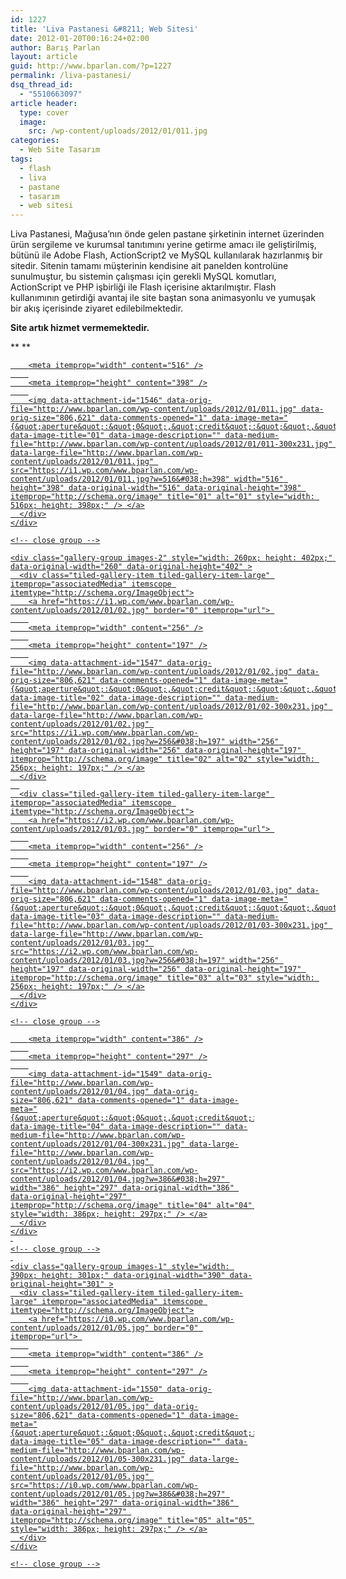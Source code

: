 ```yaml
---
id: 1227
title: 'Liva Pastanesi &#8211; Web Sitesi'
date: 2012-01-20T00:16:24+02:00
author: Barış Parlan
layout: article
guid: http://www.bparlan.com/?p=1227
permalink: /liva-pastanesi/
dsq_thread_id:
  - "5510663097"
article header:
  type: cover
  image:
    src: /wp-content/uploads/2012/01/011.jpg
categories:
  - Web Site Tasarım
tags:
  - flash
  - liva
  - pastane
  - tasarım
  - web sitesi
---
```


Liva Pastanesi, Mağusa&#8217;nın önde gelen pastane şirketinin internet üzerinden ürün sergileme ve kurumsal tanıtımını yerine getirme amacı ile geliştirilmiş, bütünü ile Adobe Flash, ActionScript2 ve MySQL kullanılarak hazırlanmış bir sitedir. Sitenin tamamı müşterinin kendisine ait panelden kontrolüne sunulmuştur, bu sistemin çalışması için gerekli MySQL komutları, ActionScript ve PHP işbirliği ile Flash içerisine aktarılmıştır. Flash kullanımının getirdiği avantaj ile site baştan sona animasyonlu ve yumuşak bir akış içerisinde ziyaret edilebilmektedir.

**Site artık hizmet vermemektedir.**

** **

<div class="tiled-gallery type-rectangular tiled-gallery-unresized" data-original-width="780" data-carousel-extra='null' itemscope itemtype="http://schema.org/ImageGallery" >
  <div class="gallery-row" style="width: 780px; height: 402px;" data-original-width="780" data-original-height="402" >
    <div class="gallery-group images-1" style="width: 520px; height: 402px;" data-original-width="520" data-original-height="402" >
      <div class="tiled-gallery-item tiled-gallery-item-large" itemprop="associatedMedia" itemscope itemtype="http://schema.org/ImageObject">
        <a href="https://i1.wp.com/www.bparlan.com/wp-content/uploads/2012/01/011.jpg" border="0" itemprop="url"> 
        
        <meta itemprop="width" content="516" />
        
        <meta itemprop="height" content="398" />
        
        <img data-attachment-id="1546" data-orig-file="http://www.bparlan.com/wp-content/uploads/2012/01/011.jpg" data-orig-size="806,621" data-comments-opened="1" data-image-meta="{&quot;aperture&quot;:&quot;0&quot;,&quot;credit&quot;:&quot;&quot;,&quot;camera&quot;:&quot;&quot;,&quot;caption&quot;:&quot;&quot;,&quot;created_timestamp&quot;:&quot;0&quot;,&quot;copyright&quot;:&quot;&quot;,&quot;focal_length&quot;:&quot;0&quot;,&quot;iso&quot;:&quot;0&quot;,&quot;shutter_speed&quot;:&quot;0&quot;,&quot;title&quot;:&quot;&quot;,&quot;orientation&quot;:&quot;0&quot;}" data-image-title="01" data-image-description="" data-medium-file="http://www.bparlan.com/wp-content/uploads/2012/01/011-300x231.jpg" data-large-file="http://www.bparlan.com/wp-content/uploads/2012/01/011.jpg" src="https://i1.wp.com/www.bparlan.com/wp-content/uploads/2012/01/011.jpg?w=516&#038;h=398" width="516" height="398" data-original-width="516" data-original-height="398" itemprop="http://schema.org/image" title="01" alt="01" style="width: 516px; height: 398px;" /> </a>
      </div>
    </div>
    
    <!-- close group -->
    
    <div class="gallery-group images-2" style="width: 260px; height: 402px;" data-original-width="260" data-original-height="402" >
      <div class="tiled-gallery-item tiled-gallery-item-large" itemprop="associatedMedia" itemscope itemtype="http://schema.org/ImageObject">
        <a href="https://i1.wp.com/www.bparlan.com/wp-content/uploads/2012/01/02.jpg" border="0" itemprop="url"> 
        
        <meta itemprop="width" content="256" />
        
        <meta itemprop="height" content="197" />
        
        <img data-attachment-id="1547" data-orig-file="http://www.bparlan.com/wp-content/uploads/2012/01/02.jpg" data-orig-size="806,621" data-comments-opened="1" data-image-meta="{&quot;aperture&quot;:&quot;0&quot;,&quot;credit&quot;:&quot;&quot;,&quot;camera&quot;:&quot;&quot;,&quot;caption&quot;:&quot;&quot;,&quot;created_timestamp&quot;:&quot;0&quot;,&quot;copyright&quot;:&quot;&quot;,&quot;focal_length&quot;:&quot;0&quot;,&quot;iso&quot;:&quot;0&quot;,&quot;shutter_speed&quot;:&quot;0&quot;,&quot;title&quot;:&quot;&quot;,&quot;orientation&quot;:&quot;0&quot;}" data-image-title="02" data-image-description="" data-medium-file="http://www.bparlan.com/wp-content/uploads/2012/01/02-300x231.jpg" data-large-file="http://www.bparlan.com/wp-content/uploads/2012/01/02.jpg" src="https://i1.wp.com/www.bparlan.com/wp-content/uploads/2012/01/02.jpg?w=256&#038;h=197" width="256" height="197" data-original-width="256" data-original-height="197" itemprop="http://schema.org/image" title="02" alt="02" style="width: 256px; height: 197px;" /> </a>
      </div>
      
      <div class="tiled-gallery-item tiled-gallery-item-large" itemprop="associatedMedia" itemscope itemtype="http://schema.org/ImageObject">
        <a href="https://i2.wp.com/www.bparlan.com/wp-content/uploads/2012/01/03.jpg" border="0" itemprop="url"> 
        
        <meta itemprop="width" content="256" />
        
        <meta itemprop="height" content="197" />
        
        <img data-attachment-id="1548" data-orig-file="http://www.bparlan.com/wp-content/uploads/2012/01/03.jpg" data-orig-size="806,621" data-comments-opened="1" data-image-meta="{&quot;aperture&quot;:&quot;0&quot;,&quot;credit&quot;:&quot;&quot;,&quot;camera&quot;:&quot;&quot;,&quot;caption&quot;:&quot;&quot;,&quot;created_timestamp&quot;:&quot;0&quot;,&quot;copyright&quot;:&quot;&quot;,&quot;focal_length&quot;:&quot;0&quot;,&quot;iso&quot;:&quot;0&quot;,&quot;shutter_speed&quot;:&quot;0&quot;,&quot;title&quot;:&quot;&quot;,&quot;orientation&quot;:&quot;0&quot;}" data-image-title="03" data-image-description="" data-medium-file="http://www.bparlan.com/wp-content/uploads/2012/01/03-300x231.jpg" data-large-file="http://www.bparlan.com/wp-content/uploads/2012/01/03.jpg" src="https://i2.wp.com/www.bparlan.com/wp-content/uploads/2012/01/03.jpg?w=256&#038;h=197" width="256" height="197" data-original-width="256" data-original-height="197" itemprop="http://schema.org/image" title="03" alt="03" style="width: 256px; height: 197px;" /> </a>
      </div>
    </div>
    
    <!-- close group -->
  </div>
  
  <!-- close row -->
  
  <div class="gallery-row" style="width: 780px; height: 301px;" data-original-width="780" data-original-height="301" >
    <div class="gallery-group images-1" style="width: 390px; height: 301px;" data-original-width="390" data-original-height="301" >
      <div class="tiled-gallery-item tiled-gallery-item-large" itemprop="associatedMedia" itemscope itemtype="http://schema.org/ImageObject">
        <a href="https://i2.wp.com/www.bparlan.com/wp-content/uploads/2012/01/04.jpg" border="0" itemprop="url"> 
        
        <meta itemprop="width" content="386" />
        
        <meta itemprop="height" content="297" />
        
        <img data-attachment-id="1549" data-orig-file="http://www.bparlan.com/wp-content/uploads/2012/01/04.jpg" data-orig-size="806,621" data-comments-opened="1" data-image-meta="{&quot;aperture&quot;:&quot;0&quot;,&quot;credit&quot;:&quot;&quot;,&quot;camera&quot;:&quot;&quot;,&quot;caption&quot;:&quot;&quot;,&quot;created_timestamp&quot;:&quot;0&quot;,&quot;copyright&quot;:&quot;&quot;,&quot;focal_length&quot;:&quot;0&quot;,&quot;iso&quot;:&quot;0&quot;,&quot;shutter_speed&quot;:&quot;0&quot;,&quot;title&quot;:&quot;&quot;,&quot;orientation&quot;:&quot;0&quot;}" data-image-title="04" data-image-description="" data-medium-file="http://www.bparlan.com/wp-content/uploads/2012/01/04-300x231.jpg" data-large-file="http://www.bparlan.com/wp-content/uploads/2012/01/04.jpg" src="https://i2.wp.com/www.bparlan.com/wp-content/uploads/2012/01/04.jpg?w=386&#038;h=297" width="386" height="297" data-original-width="386" data-original-height="297" itemprop="http://schema.org/image" title="04" alt="04" style="width: 386px; height: 297px;" /> </a>
      </div>
    </div>
    
    <!-- close group -->
    
    <div class="gallery-group images-1" style="width: 390px; height: 301px;" data-original-width="390" data-original-height="301" >
      <div class="tiled-gallery-item tiled-gallery-item-large" itemprop="associatedMedia" itemscope itemtype="http://schema.org/ImageObject">
        <a href="https://i0.wp.com/www.bparlan.com/wp-content/uploads/2012/01/05.jpg" border="0" itemprop="url"> 
        
        <meta itemprop="width" content="386" />
        
        <meta itemprop="height" content="297" />
        
        <img data-attachment-id="1550" data-orig-file="http://www.bparlan.com/wp-content/uploads/2012/01/05.jpg" data-orig-size="806,621" data-comments-opened="1" data-image-meta="{&quot;aperture&quot;:&quot;0&quot;,&quot;credit&quot;:&quot;&quot;,&quot;camera&quot;:&quot;&quot;,&quot;caption&quot;:&quot;&quot;,&quot;created_timestamp&quot;:&quot;0&quot;,&quot;copyright&quot;:&quot;&quot;,&quot;focal_length&quot;:&quot;0&quot;,&quot;iso&quot;:&quot;0&quot;,&quot;shutter_speed&quot;:&quot;0&quot;,&quot;title&quot;:&quot;&quot;,&quot;orientation&quot;:&quot;0&quot;}" data-image-title="05" data-image-description="" data-medium-file="http://www.bparlan.com/wp-content/uploads/2012/01/05-300x231.jpg" data-large-file="http://www.bparlan.com/wp-content/uploads/2012/01/05.jpg" src="https://i0.wp.com/www.bparlan.com/wp-content/uploads/2012/01/05.jpg?w=386&#038;h=297" width="386" height="297" data-original-width="386" data-original-height="297" itemprop="http://schema.org/image" title="05" alt="05" style="width: 386px; height: 297px;" /> </a>
      </div>
    </div>
    
    <!-- close group -->
  </div>
  
  <!-- close row -->
</div>

&nbsp;

&nbsp;

&nbsp;

